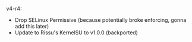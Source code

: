 v4-r4:
- Drop SELinux Permissive (because potentially broke enforcing, gonna add this later)
- Update to Rissu's KernelSU to v1.0.0 (backported)
